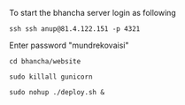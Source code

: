 To start the bhancha server login as following

    ssh ssh anup@81.4.122.151 -p 4321

Enter password "mundrekovaisi"

    cd bhancha/website

    sudo killall gunicorn

    sudo nohup ./deploy.sh & 
